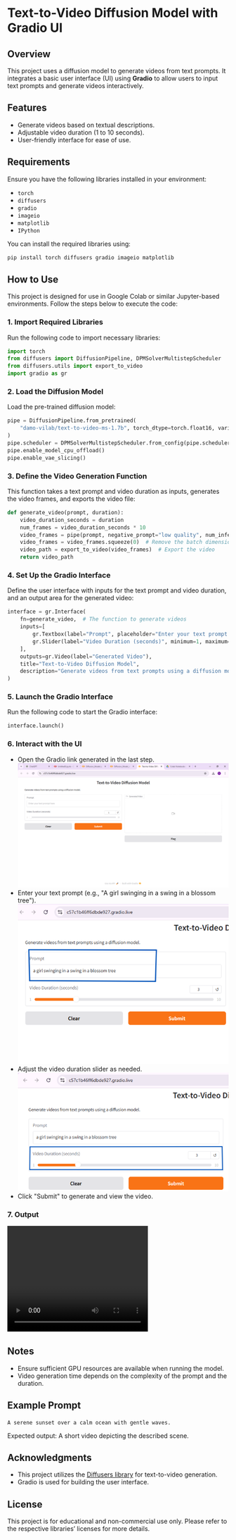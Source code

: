 # Text-to-Video Diffusion Model with Gradio UI

## Overview
This project uses a diffusion model to generate videos from text prompts. It integrates a basic user interface (UI) using **Gradio** to allow users to input text prompts and generate videos interactively.

## Features
- Generate videos based on textual descriptions.
- Adjustable video duration (1 to 10 seconds).
- User-friendly interface for ease of use.

## Requirements
Ensure you have the following libraries installed in your environment:

- `torch`
- `diffusers`
- `gradio`
- `imageio`
- `matplotlib`
- `IPython`

You can install the required libraries using:
```bash
pip install torch diffusers gradio imageio matplotlib
```

## How to Use
This project is designed for use in Google Colab or similar Jupyter-based environments. Follow the steps below to execute the code:

### 1. Import Required Libraries
Run the following code to import necessary libraries:
```python
import torch
from diffusers import DiffusionPipeline, DPMSolverMultistepScheduler
from diffusers.utils import export_to_video
import gradio as gr
```

### 2. Load the Diffusion Model
Load the pre-trained diffusion model:
```python
pipe = DiffusionPipeline.from_pretrained(
    "damo-vilab/text-to-video-ms-1.7b", torch_dtype=torch.float16, variant="fp16"
)
pipe.scheduler = DPMSolverMultistepScheduler.from_config(pipe.scheduler.config)
pipe.enable_model_cpu_offload()
pipe.enable_vae_slicing()
```

### 3. Define the Video Generation Function
This function takes a text prompt and video duration as inputs, generates the video frames, and exports the video file:
```python
def generate_video(prompt, duration):
    video_duration_seconds = duration
    num_frames = video_duration_seconds * 10
    video_frames = pipe(prompt, negative_prompt="low quality", num_inference_steps=25, num_frames=num_frames).frames
    video_frames = video_frames.squeeze(0)  # Remove the batch dimension
    video_path = export_to_video(video_frames)  # Export the video
    return video_path
```

### 4. Set Up the Gradio Interface
Define the user interface with inputs for the text prompt and video duration, and an output area for the generated video:
```python
interface = gr.Interface(
    fn=generate_video,  # The function to generate videos
    inputs=[
        gr.Textbox(label="Prompt", placeholder="Enter your text prompt here"),
        gr.Slider(label="Video Duration (seconds)", minimum=1, maximum=10, step=1, value=3),
    ],
    outputs=gr.Video(label="Generated Video"),
    title="Text-to-Video Diffusion Model",
    description="Generate videos from text prompts using a diffusion model."
)
```

### 5. Launch the Gradio Interface
Run the following code to start the Gradio interface:
```python
interface.launch()
```

### 6. Interact with the UI
- Open the Gradio link generated in the last step.
  ![Alt Text](images/open.png)
- Enter your text prompt (e.g., "A girl swinging in a swing in a blossom tree").
  ![Alt Text](images/prom.png)
- Adjust the video duration slider as needed.
  ![Alt Text](images/dur.png)
- Click "Submit" to generate and view the video.

### 7. Output

<video width="320" height="240" controls>
  <source src="path/to/demo.mp4" type="video/mp4">
  Your browser does not support the video tag.
</video>


## Notes
- Ensure sufficient GPU resources are available when running the model.
- Video generation time depends on the complexity of the prompt and the duration.

## Example Prompt
```
A serene sunset over a calm ocean with gentle waves.
```
Expected output: A short video depicting the described scene.

## Acknowledgments
- This project utilizes the [Diffusers library](https://huggingface.co/docs/diffusers/) for text-to-video generation.
- Gradio is used for building the user interface.

## License
This project is for educational and non-commercial use only. Please refer to the respective libraries’ licenses for more details.

